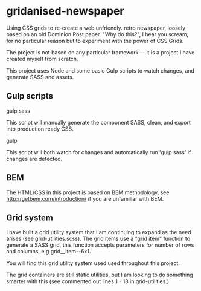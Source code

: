 # gridanised-newspaper
Using CSS grids to re-create a web unfriendly. retro newspaper, loosely based on an old Dominion Post paper. "Why do this?", I hear you scream; for no particular reason but to experiment with the power of CSS Grids.

The project is not based on any particular framework -- it is a project I have created myself from scratch.

This project uses Node and some basic Gulp scripts to watch changes, and generate SASS and assets.

##

## Gulp scripts

gulp sass

This script will manually generate the component SASS, clean, and export into production ready CSS.

gulp

This script will both watch for changes and automatically run 'gulp sass' if changes are detected.

## BEM

The HTML/CSS in this project is based on BEM methodology, see http://getbem.com/introduction/ if you are unfamiliar with BEM.

## Grid system

I have built a grid utility system that I am continuing to expand as the need arises (see grid-utilities.scss). The grid items use a "grid item" function to generate a SASS grid, this function accepts parameters for number of rows and columns, e.g grid__item--6x1.

You will find this grid utility system used used throughout this project.

The grid containers are still static utilities, but I am looking to do something smarter with this (see commented out lines 1 - 18 in grid-utilities.)
